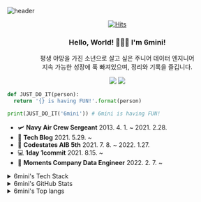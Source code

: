 ![header](https://capsule-render.vercel.app/api?type=waving&color=BDBDBD&height=300&section=header&text=YoonminLee&fontSize=90&animation=fadeIn&fontAlignY=38&desc=Jr.%20Data%20Engineer&descAlignY=51&descAlign=70&fontColor=2E2E2E)

<div align=center>
  
[![Hits](https://hits.seeyoufarm.com/api/count/incr/badge.svg?url=https%3A%2F%2Fgithub.com%2F6mini&count_bg=%23AAAAAA&title_bg=%23555555&icon=&icon_color=%23E7E7E7&title=Hits&edge_flat=false)](https://github.com/6mini)

### Hello, World! 🙋🏻‍♂️ I'm 6mini!

평생 야망을 가진 소년으로 살고 싶은 주니어 데이터 엔지니어<br>
지속 가능한 성장에 푹 빠져있으며, 정리와 기록을 즐깁니다.
  
<a href="https://6mini.github.io/" rel="nofollow"><img src="https://img.shields.io/badge/Tech Blog-181717?style=flat-square&logo=GitHub&logoColor=white"/></a></a>
<a href="mailto:real6mini@gmail.com"><img src="https://img.shields.io/badge/Gmail-EA4335?style=flat-square&logo=Gmail&logoColor=white"/></a></a>
  
</div>

```py
def JUST_DO_IT(person):
  return '{} is having FUN!'.format(person)

print(JUST_DO_IT('6mini')) # 6mini is having FUN!
```

- 🛩 **Navy Air Crew Sergeant** 2013. 4. 1. ~ 2021. 2.28.
- 📑 **Tech Blog** 2021. 5.29. ~
- 🤖 **Codestates AIB 5th** 2021. 7. 8. ~ 2022. 1.27.
- 💻 **1day 1commit** 2021. 8.15. ~
- 🏢 **Moments Company Data Engineer** 2022. 2. 7. ~

<details>
  
<summary>6mini's Tech Stack</summary>
  
<div align=center>

  ### Data Science

<img src="https://img.shields.io/badge/Python-3776AB?style=flat-square&logo=Python&logoColor=white"/></a>
<img src="https://img.shields.io/badge/NumPy-013243?style=flat-square&logo=NumPy&logoColor=white"/></a>
<img src="https://img.shields.io/badge/pandas-150458?style=flat-square&logo=pandas&logoColor=white"/></a>
<img src="https://img.shields.io/badge/scikit learn-F7931E?style=flat-square&logo=scikit learn&logoColor=white"/></a>

<img src="https://img.shields.io/badge/TensorFlow-FF6F00?style=flat-square&logo=TensorFlow&logoColor=white"/></a>
<img src="https://img.shields.io/badge/Keras-D00000?style=flat-square&logo=Keras&logoColor=white"/></a>
<img src="https://img.shields.io/badge/Tableau-E97627?style=flat-square&logo=Tableau&logoColor=white"/></a>

### Data Engineering

<img src="https://img.shields.io/badge/Apache Spark-E25A1C?style=flat-square&logo=Apache Spark&logoColor=white"/></a>
<img src="https://img.shields.io/badge/Apache Airflow-017CEE?style=flat-square&logo=Apache Airflow&logoColor=white"/></a>
<img src="https://img.shields.io/badge/Amazon AWS-232F3E?style=flat-square&logo=Amazon AWS&logoColor=white"/></a>
<img src="https://img.shields.io/badge/Amazon DynamoDB-4053D6?style=flat-square&logo=Amazon DynamoDB&logoColor=white"/></a>

<img src="https://img.shields.io/badge/Amazon S3-569A31?style=flat-square&logo=Amazon S3&logoColor=white"/></a>
<img src="https://img.shields.io/badge/MySQL-4479A1?style=flat-square&logo=MySQL&logoColor=white"/></a>
<img src="https://img.shields.io/badge/PostgreSQL-4169E1?style=flat-square&logo=PostgreSQL&logoColor=white"/></a>
<img src="https://img.shields.io/badge/MongoDB-47A248?style=flat-square&logo=MongoDB&logoColor=white"/></a>
<img src="https://img.shields.io/badge/Docker-2496ED?style=flat-square&logo=Docker&logoColor=white"/></a>
<img src="https://img.shields.io/badge/Selenium-43B02A?style=flat-square&logo=Selenium&logoColor=white"/></a>

### Front & Backend

<img src="https://img.shields.io/badge/Node.js-339933?style=flat-square&logo=Node.js&logoColor=white"/></a>
<img src="https://img.shields.io/badge/HTML5-E34F26?style=flat-square&logo=HTML5&logoColor=white"/></a>
<img src="https://img.shields.io/badge/CSS3-1572B6?style=flat-square&logo=CSS3&logoColor=white"/></a>
<img src="https://img.shields.io/badge/JavaScript-F7DF1E?style=flat-square&logo=JavaScript&logoColor=white"/></a>

<img src="https://img.shields.io/badge/Flask-000000?style=flat-square&logo=Flask&logoColor=white"/></a>
<img src="https://img.shields.io/badge/Express-000000?style=flat-square&logo=Express&logoColor=white"/></a>
<img src="https://img.shields.io/badge/Heroku-430098?style=flat-square&logo=Heroku&logoColor=white"/></a>

</div>
  
</details>

<details>
  
<summary>6mini's GitHub Stats</summary>
  
<div align=center>

![6mini's GitHub stats](https://github-readme-stats.vercel.app/api?username=6mini&count_private=true&show_icons=true&theme=graywhite)

</div>
  
</details>

<details>
<summary>6mini's Top langs</summary>

<div align=center>

![6mini's Top-langs](https://github-readme-stats.vercel.app/api/top-langs/?username=6mini&langs_count=5)

</div>
</details>
</div>
